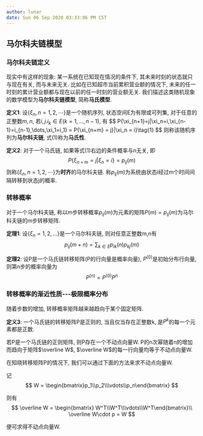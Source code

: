 ```yaml
---
author: lunar
date: Sun 06 Sep 2020 03:33:06 PM CST
---
```


## 马尔科夫链模型

### 马尔科夫链定义

现实中有这样的现象: 某一系统在已知现在情况的条件下, 其未来时刻的状态就只与现在有关, 而与未来无关. 比如在已知超市当前累积营业额的情况下, 未来的任一时刻的累计营业额都与现在以前的任一时刻的营业额无关.  我们描述这类随机现象的数学模型为**马尔科夫链模型**, 简称**马氏模型**.

**定义1**: 设$\{\xi_n, n=1,2,\cdots \}$是一个随机序列, 状态空间E为有限或可列集, 对于任意的正整数$m,n$, 若$i,j.i_k\in E(k=1,\dots,n-  1)$, 有
$$
P\{\xi_{n+1}=j|\xi_n=i,\xi_{n-1}=i_{n-1},\dots,\xi_1=i_1\} = P\{\xi_{n+m} =         j}|\xi_n = i\}\tag{1}
$$
则称该随机序列为**马尔科夫链**, 式(1)称为**马氏性**.
 
**定义2**: 对于一个马氏链, 如果等式(1)右边的条件概率与n无关, 即
$$
 P\{\xi_{n+m} = j|\xi_n = i\} = p_{ij}(m)\tag{2}
$$
则称$\{\xi_n, n = 1,2,\cdots\}$为**时齐**的马尔科夫链.                              称$p_{ij}(m)$为系统由状态i经过m个时间间隔转移到状态j的概率.

### 转移概率

对于一个马尔科夫链, 称以m步转移概率$p_{ij}(m)$为元素的矩阵$P(m) = p_{ij}(m)$为马尔科夫链的m步转移矩阵.

**定理1**: 设$\{\xi_n = 1,2,\dots\}$是一个马尔科夫链, 则对任意正整数m,n有
$$
p_{ij}(m+n) = \sum_{k\in E}p_{ik}(n)p_{kj}(m)
$$

**定理2**: 设P是一个马氏链转移矩阵(P的行向量是概率向量), $P^{(0)}$是初始分布行向量, 则第n步的概率向量为
$$
P^{(n)} = P^{(0)}P^n
$$

### 转移概率的渐近性质---极限概率分布

随着步数的增加, 转移概率矩阵越来越趋向于某个固定矩阵. 

**定义3**: 一个马氏链的转移矩阵P是正则的, 当且仅当存在正整数k, 是$P^k$的每一个元素都是正数.

若P是一个马氏链的正则矩阵, 则P存在一个不动点向量W. P的n次幂随着n的增加而趋向于矩阵$\overline W$, $\overline W$的每一行向量均等于不动点向量W.

在知晓转移矩阵P的情况下, 我们可以通过下面的方法来求不动点向量W.

记
$$
W = \begin{bmatrix}p_1\\p_2\\\vdots\\p_n\end{bmatrix}
$$

则有
$$
\overline W = \begin{bmatrix} W^T\\W^T\\\vdots\\W^T\end{bmatrix}\\
\overline W\cdot p = W
$$

便可求得不动点向量W.
